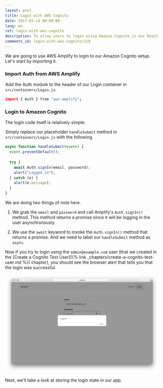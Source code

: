 ```yaml
---
layout: post
title: Login with AWS Cognito
date: 2017-01-14 00:00:00
lang: en
ref: login-with-aws-cognito
description: To allow users to login using Amazon Cognito in our React.js app, we are going to use AWS Amplify. We need the Cognito User Pool Id and our App Client Id. We login the user by calling the Auth.signIn() method from AWS Amplify.
comments_id: login-with-aws-cognito/129
---
```


We are going to use AWS Amplify to login to our Amazon Cognito setup. Let's start by importing it. 

### Import Auth from AWS Amplify

<img class="code-marker" src="/assets/s.png" />Add the Auth module to the header of our Login container in `src/containers/Login.js`.

``` coffee
import { Auth } from "aws-amplify";
```

### Login to Amazon Cognito

The login code itself is relatively simple.

<img class="code-marker" src="/assets/s.png" />Simply replace our placeholder `handleSubmit` method in `src/containers/Login.js` with the following.

``` javascript
async function handleSubmit(event) {
  event.preventDefault();

  try {
    await Auth.signIn(email, password);
    alert("Logged in");
  } catch (e) {
    alert(e.message);
  }
}
```

We are doing two things of note here.

1. We grab the `email` and `password` and call Amplify's `Auth.signIn()` method. This method returns a promise since it will be logging in the user asynchronously.

2. We use the `await` keyword to invoke the `Auth.signIn()` method that returns a promise. And we need to label our `handleSubmit` method as `async`.

Now if you try to login using the `admin@example.com` user (that we created in the [Create a Cognito Test User]({% link _chapters/create-a-cognito-test-user.md %}) chapter), you should see the browser alert that tells you that the login was successful.

![Login success screenshot](/assets/login-success.png)

Next, we'll take a look at storing the login state in our app.
